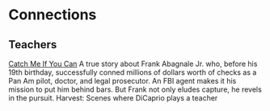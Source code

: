 

# Connections

## Teachers


[Catch Me If You Can](https://www.themoviedb.org/movie/640-catch-me-if-you-can)
A true story about Frank Abagnale Jr. who, before his 19th birthday, successfully conned millions of dollars worth of checks as a Pan Am pilot, doctor, and legal prosecutor. An FBI agent makes it his mission to put him behind bars. But Frank not only eludes capture, he revels in the pursuit.
Harvest: Scenes where DiCaprio plays a teacher

